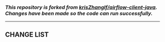 ### _This repository is forked from [krisZhanglf/airflow-client-java](https://github.com/krisZhanglf/airflow-client-java). Changes have been made so the code can run successfully._

___

## CHANGE LIST

